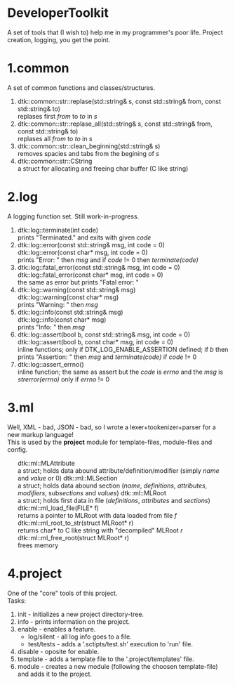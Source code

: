 # DeveloperToolkit
A set of tools that (I wish to) help me in my programmer's poor life. Project creation, logging, you get the point.

# 1.common
A set of common functions and classes/structures.
<ol>
  <li>dtk::common::str::replase(std::string& s, const std::string& from, const std::string& to) <br> replases first <i>from</i> to <i>to</i> in <i>s</i></li>
  <li>dtk::common::str::replase_all(std::string& s, const std::string& from, const std::string& to) <br> replases all <i>from</i> to <i>to</i> in <i>s</i></li>
  <li>dtk::common::str::clean_beginning(std::string& s) <br> removes spacies and tabs from the begining of <i>s</i></li>
  <li>dtk::common::str::CString <br> a struct for allocating and freeing char buffer (C like string)</li>
</ol>

# 2.log
A logging function set. Still work-in-progress.
<ol>
  <li>dtk::log::terminate(int code) <br> prints "Terminated." and exits with given <i>code</i></li>
  <li>dtk::log::error(const std::string& msg, int code = 0) <br> dtk::log::error(const char* msg, int code = 0) <br> prints "Error: " then <i>msg</i> and if <i>code</i> != 0 then <i>terminate(code)</i></li>
  <li>dtk::log::fatal_error(const std::string& msg, int code = 0) <br> dtk::log::fatal_error(const char* msg, int code = 0) <br> the same as error but prints "Fatal error: "</li>
  <li>dtk::log::warning(const std::string& msg) <br> dtk::log::warning(const char* msg) <br> prints "Warning: " then <i>msg</i></li>
  <li>dtk::log::info(const std::string& msg) <br> dtk::log::info(const char* msg) <br> prints "Info: " then <i>msg</i></li>
  <li>dtk::log::assert(bool b, const std::string& msg, int code = 0) <br> dtk::log::assert(bool b, const char* msg, int code = 0) <br> inline functions; only if DTK_LOG_ENABLE_ASSERTION defined; if <i>b</i> then prints "Assertion: " then <i>msg</i> and <i>terminate(code)</i> if <i>code</i> != 0</li>
  <li>dtk::log::assert_errno() <br> inline function; the same as assert but the <i>code</i> is <i>errno</i> and the <i>msg</i> is <i>strerror(errno)</i> only if <i>errno</i> != 0</li>
</ol>

# 3.ml
Well, XML - bad, JSON - bad, so I wrote a lexer+tookenizer+parser for a new markup language!</br>
This is used by the <b>project</b> module for template-files, module-files and config.
<ol>
  <il>dtk::ml::MLAttribute <br> a struct; holds data abound attribute/definition/modifier (simply <i>name</i> and <i>value</i> or 0)</li>
  <il>dtk::ml::MLSection <br> a struct; holds data abound section (<i>name</i>, <i>definitions</i>, <i>attributes</i>, <i>modifiers</i>, sub<i>sections</i> and <i>values</i>)</li>
  <il>dtk::ml::MLRoot <br> a struct; holds first data in file (<i>definitions</i>, <i>attributes</i> and <i>sections</i>)</li>
  <il>dtk::ml::ml_load_file(FILE* f) <br> returns a pointer to MLRoot with data loaded from file <i>f</i></li>
  <il>dtk::ml::ml_root_to_str(struct MLRoot* r) <br> returns char* to C like string with "decompiled" MLRoot <i>r</i></li>
  <il>dtk::ml::ml_free_root(struct MLRoot* r) <br> frees memory</li>
</ol>

# 4.project
One of the "core" tools of this project. </br>
Tasks:
<ol>
  <li>init - initializes a new project directory-tree.</li>
  <li>info - prints information on the project.</li>
  <li>enable - enables a feature.
    <ul>
      <li>log/silent - all log info goes to a file.</li>
      <li>test/tests - adds a '.sctipts/test.sh' execution to 'run' file.</li>
    </ul>
  </li>
  <li>disable - oposite for enable.</li>
  <li>template - adds a template file to the '.project/templates' file.</li>
  <li>module - creates a new module (following the choosen template-file) and adds it to the project.</li>
</ol>
